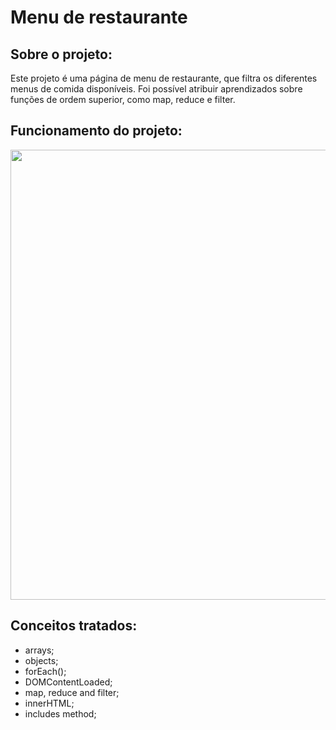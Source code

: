 # Menu de restaurante

## Sobre o projeto:

Este projeto é uma página de menu de restaurante, que filtra os diferentes menus de comida disponíveis. 
Foi possível atribuir aprendizados sobre funções de ordem superior, como map, reduce e filter.

## Funcionamento do projeto:

<p align="center">
  <img width="720px" src="">
</p>

## Conceitos tratados:

- arrays;
- objects;
- forEach();
- DOMContentLoaded;
- map, reduce and filter;
- innerHTML;
- includes method;


